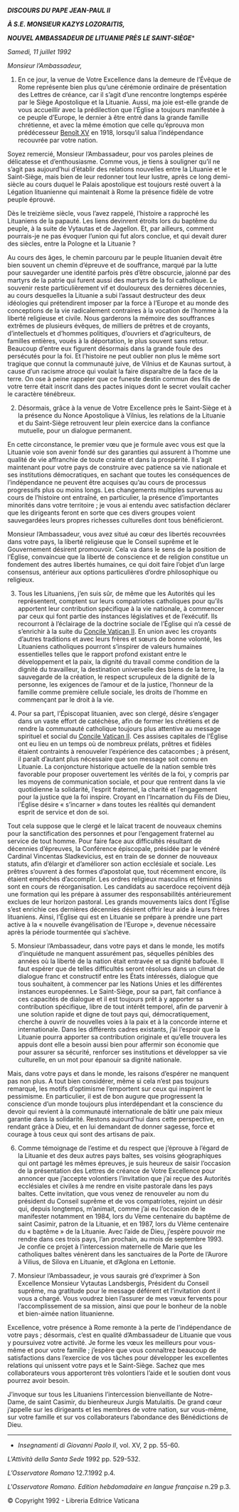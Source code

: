 ***DISCOURS DU PAPE JEAN-PAUL II***

***À S.E. MONSIEUR KAZYS LOZORAITIS,***

***NOUVEL AMBASSADEUR DE LITUANIE PRÈS LE SAINT-SIÈGE****

*Samedi, 11 juillet 1992*

*Monsieur l’Ambassadeur,*

1. En ce jour, la venue de Votre Excellence dans la demeure de l’Évêque de Rome représente bien plus qu’une cérémonie ordinaire de présentation des Lettres de créance, car il s’agit d’une rencontre longtemps espérée par le Siège Apostolique et la Lituanie. Aussi, ma joie est-elle grande de vous accueillir avec la prédilection que l’Église a toujours manifestée à ce peuple d’Europe, le dernier à être entré dans la grande famille chrétienne, et avec la même émotion que celle qu’éprouva mon prédécesseur [Benoît XV](http://www.vatican.va/holy_father/benedict_xv/index_fr.htm) en 1918, lorsqu’il salua l’indépendance recouvrée par votre nation.

Soyez remercié, Monsieur l’Ambassadeur, pour vos paroles pleines de délicatesse et d’enthousiasme. Comme vous, je tiens à souligner qu’il ne s’agit pas aujourd’hui d’établir des relations nouvelles entre la Lituanie et le Saint-Siège, mais bien de leur redonner tout leur lustre, après ce long demi-siècle au cours duquel le Palais apostolique est toujours resté ouvert à la Légation lituanienne qui maintenait à Rome la présence fidèle de votre peuple éprouvé.

Dès le treizième siècle, vous l’avez rappelé, l’histoire a rapproché les Lituaniens de la papauté. Les liens devinrent étroits lors du baptême du peuple, à la suite de Vytautas et de Jagellon. Et, par ailleurs, comment pourrais-je ne pas évoquer l’union qui fut alors conclue, et qui devait durer des siècles, entre la Pologne et la Lituanie ?

Au cours des âges, le chemin parcouru par le peuple lituanien devait être bien souvent un chemin d’épreuve et de souffrance, marqué par la lutte pour sauvegarder une identité parfois près d’être obscurcie, jalonné par des martyrs de la patrie qui furent aussi des martyrs de la foi catholique. Le souvenir reste particulièrement vif et douloureux des dernières décennies, au cours desquelles la Lituanie a subi l’assaut destructeur des deux idéologies qui prétendirent imposer par la force à l’Europe et au monde des conceptions de la vie radicalement contraires à la vocation de l’homme à la liberté religieuse et civile. Nous garderons la mémoire des souffrances extrêmes de plusieurs évêques, de milliers de prêtres et de croyants, d’intellectuels et d’hommes politiques, d’ouvriers et d’agriculteurs, de familles entières, voués à la déportation, le plus souvent sans retour. Beaucoup d’entre eux figurent désormais dans la grande foule des persécutés pour la foi. Et l’histoire ne peut oublier non plus le même sort tragique que connut la communauté juive, de Vilnius et de Kaunas surtout, à cause d’un racisme atroce qui voulait la faire disparaître de la face de la terre. On ose à peine rappeler que ce funeste destin commun des fils de votre terre était inscrit dans des pactes iniques dont le secret voulait cacher le caractère ténébreux.

2. Désormais, grâce à la venue de Votre Excellence près le Saint-Siège et à la présence du Nonce Apostolique à Vilnius, les relations de la Lituanie et du Saint-Siège retrouvent leur plein exercice dans la confiance mutuelle, pour un dialogue permanent.

En cette circonstance, le premier vœu que je formule avec vous est que la Lituanie voie son avenir fondé sur des garanties qui assurent à l’homme une qualité de vie affranchie de toute crainte et dans la prospérité. Il s’agit maintenant pour votre pays de construire avec patience sa vie nationale et ses institutions démocratiques, en sachant que toutes les conséquences de l’indépendance ne peuvent être acquises qu’au cours de processus progressifs plus ou moins longs. Les changements multiples survenus au cours de l’histoire ont entraîné, en particulier, la présence d’importantes minorités dans votre territoire ; je vous ai entendu avec satisfaction déclarer que les dirigeants feront en sorte que ces divers groupes voient sauvegardées leurs propres richesses culturelles dont tous bénéficieront.

Monsieur l’Ambassadeur, vous avez situé au cœur des libertés recouvrées dans votre pays, la liberté religieuse que le Conseil suprême et le Gouvernement désirent promouvoir. Cela va dans le sens de la position de l’Église, convaincue que la liberté de conscience et de religion constitue un fondement des autres libertés humaines, ce qui doit faire l’objet d’un large consensus, antérieur aux options particulières d’ordre philosophique ou religieux.

3. Tous les Lituaniens, j’en suis sûr, de même que les Autorités qui les représentent, comptent sur leurs compatriotes catholiques pour qu’ils apportent leur contribution spécifique à la vie nationale, à commencer par ceux qui font partie des instances législatives et de l’exécutif. Ils recourront à l’éclairage de la doctrine sociale de l’Église qui n’a cessé de s’enrichir à la suite du [Concile Vatican II](http://www.vatican.va/archive/hist_councils/ii_vatican_council/index_fr.htm). En union avec les croyants d’autres traditions et avec leurs frères et sœurs de bonne volonté, les Lituaniens catholiques pourront s’inspirer de valeurs humaines essentielles telles que le rapport profond existant entre le développement et la paix, la dignité du travail comme condition de la dignité du travailleur, la destination universelle des biens de la terre, la sauvegarde de la création, le respect scrupuleux de la dignité de la personne, les exigences de l’amour et de la justice, l’honneur de la famille comme première cellule sociale, les droits de l’homme en commençant par le droit à la vie.

4. Pour sa part, l’Épiscopat lituanien, avec son clergé, désire s’engager dans un vaste effort de catéchèse, afin de former les chrétiens et de rendre la communauté catholique toujours plus attentive au message spirituel et social du [Concile Vatican II](http://www.vatican.va/archive/hist_councils/ii_vatican_council/index_fr.htm). Ces assises capitales de l’Église ont eu lieu en un temps où de nombreux prélats, prêtres et fidèles étaient contraints à renouveler l’expérience des catacombes ; à présent, il paraît d’autant plus nécessaire que son message soit connu en Lituanie. La conjoncture historique actuelle de la nation semble très favorable pour proposer ouvertement les vérités de la foi, y compris par les moyens de communication sociale, et pour que rentrent dans la vie quotidienne la solidarité, l’esprit fraternel, la charité et l’engagement pour la justice que la foi inspire. Croyant en l’Incarnation du Fils de Dieu, l’Église désire « s’incarner » dans toutes les réalités qui demandent esprit de service et don de soi.

Tout cela suppose que le clergé et le laïcat tracent de nouveaux chemins pour la sanctification des personnes et pour l’engagement fraternel au service de tout homme. Pour faire face aux difficultés résultant de décennies d’épreuves, la Conférence épiscopale, présidée par le vénéré Cardinal Vincentas Sladkevicius, est en train de se donner de nouveaux statuts, afin d’élargir et d’améliorer son action ecclésiale et sociale. Les prêtres s’ouvrent à des formes d’apostolat que, tout récemment encore, ils étaient empêchés d’accomplir. Les ordres religieux masculins et féminins sont en cours de réorganisation. Les candidats au sacerdoce reçoivent déjà une formation qui les prépare à assumer des responsabilités antérieurement exclues de leur horizon pastoral. Les grands mouvements laïcs dont l’Église s’est enrichie ces dernières décennies désirent offrir leur aide à leurs frères lituaniens. Ainsi, l’Église qui est en Lituanie se prépare à prendre une part active à la « nouvelle évangélisation de l’Europe », devenue nécessaire après la période tourmentée qui s’achève.

5. Monsieur l’Ambassadeur, dans votre pays et dans le monde, les motifs d’inquiétude ne manquent assurément pas, séquelles pénibles des années où la liberté de la nation était entravée et sa dignité bafouée. Il faut espérer que de telles difficultés seront résolues dans un climat de dialogue franc et constructif entre les États intéressés, dialogue que tous souhaitent, à commencer par les Nations Unies et les différentes instances européennes. Le Saint-Siège, pour sa part, fait confiance à ces capacités de dialogue et il est toujours prêt à y apporter sa contribution spécifique, libre de tout intérêt temporel, afin de parvenir à une solution rapide et digne de tout pays qui, démocratiquement, cherche à ouvrir de nouvelles voies à la paix et à la concorde interne et internationale. Dans les différents cadres existants, j’ai l’espoir que la Lituanie pourra apporter sa contribution originale et qu’elle trouvera les appuis dont elle a besoin aussi bien pour affermir son économie que pour assurer sa sécurité, renforcer ses institutions et développer sa vie culturelle, en un mot pour épanouir sa dignité nationale.

Mais, dans votre pays et dans le monde, les raisons d’espérer ne manquent pas non plus. A tout bien considérer, même si cela n’est pas toujours remarqué, les motifs d’optimisme l’emportent sur ceux qui inspirent le pessimisme. En particulier, il est de bon augure que progressent la conscience d’un monde toujours plus interdépendant et la conscience du devoir qui revient à la communauté internationale de bâtir une paix mieux garantie dans la solidarité. Restons aujourd’hui dans cette perspective, en rendant grâce à Dieu, et en lui demandant de donner sagesse, force et courage à tous ceux qui sont des artisans de paix.

6. Comme témoignage de l’estime et du respect que j’éprouve à l’égard de la Lituanie et des deux autres pays baltes, ses voisins géographiques qui ont partagé les mêmes épreuves, je suis heureux de saisir l’occasion de la présentation des Lettres de créance de Votre Excellence pour annoncer que j’accepte volontiers l’invitation que j’ai reçue des Autorités ecclésiales et civiles à me rendre en visite pastorale dans les pays baltes. Cette invitation, que vous venez de renouveler au nom du président du Conseil suprême et de vos compatriotes, rejoint un désir qui, depuis longtemps, m’animait, comme j’ai eu l’occasion de le manifester notamment en 1984, lors du Vème centenaire du baptême de saint Casimir, patron de la Lituanie, et en 1987, lors du VIème centenaire du « baptême » de la Lituanie. Avec l’aide de Dieu, j’espère pouvoir me rendre dans ces trois pays, l’an prochain, au mois de septembre 1993. Je confie ce projet à l’intercession maternelle de Marie que les catholiques baltes vénèrent dans les sanctuaires de la Porte de l’Aurore à Vilius, de Silova en Lituanie, et d’Aglona en Lettonie.

7. Monsieur l’Ambassadeur, je vous saurais gré d’exprimer à Son Excellence Monsieur Vytautas Landsbergis, Président du Conseil suprême, ma gratitude pour le message déférent et l’invitation dont il vous a chargé. Vous voudrez bien l’assurer de mes vœux fervents pour l’accomplissement de sa mission, ainsi que pour le bonheur de la noble et bien-aimée nation lituanienne.

Excellence, votre présence à Rome remonte à la perte de l’indépendance de votre pays ; désormais, c’est en qualité d’Ambassadeur de Lituanie que vous y poursuivez votre activité. Je forme les vœux les meilleurs pour vous-même et pour votre famille ; j’espère que vous connaîtrez beaucoup de satisfactions dans l’exercice de vos tâches pour développer les excellentes relations qui unissent votre pays et le Saint-Siège. Sachez que mes collaborateurs vous apporteront très volontiers l’aide et le soutien dont vous pourrez avoir besoin.

J’invoque sur tous les Lituaniens l’intercession bienveillante de Notre-Dame, de saint Casimir, du bienheureux Jurgis Matulaitis. De grand cœur j’appelle sur les dirigeants et les membres de votre nation, sur vous-même, sur votre famille et sur vos collaborateurs l’abondance des Bénédictions de Dieu.

* * *

* *Insegnamenti di Giovanni Paolo II*, vol. XV, 2 pp. 55-60.

*L'Attività della Santa Sede* 1992 pp. 529-532.

*L’Osservatore Romano* 12.7.1992 p.4.

*L'Osservatore Romano. Edition hebdomadaire en langue française* n.29 p.3.

© Copyright 1992 - Libreria Editrice Vaticana